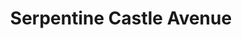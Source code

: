 ---
title: Serpentine Castle Avenue
description: A small and balanced map for quick games.
initialCash: 1200
targetAmount: 10000
baseSalary: 300
salaryIncrement: 225
maxDiceRoll: 6
loopingMode: None
changeLog:
  - 
    version: 2
    added: 
      - Added additional configuration settings to be used by CSMM
      - Added more stuff
    changed: 
      - Renamed to Serpentine Castle Avenue
    removed: 
      - Removed the boon square as the venture card for it is now disabled
  - 
    version: 1
    added: 
      - Initial Release
authors:
  - name: Deflaktor
    url: https://github.com/Deflaktor
---